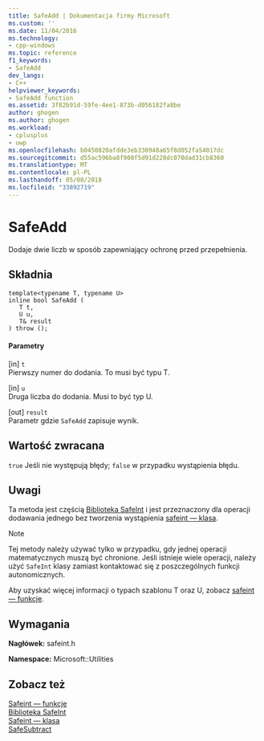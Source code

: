 ```yaml
---
title: SafeAdd | Dokumentacja firmy Microsoft
ms.custom: ''
ms.date: 11/04/2016
ms.technology:
- cpp-windows
ms.topic: reference
f1_keywords:
- SafeAdd
dev_langs:
- C++
helpviewer_keywords:
- SafeAdd function
ms.assetid: 3f82b91d-59fe-4ee1-873b-d056182fa8be
author: ghogen
ms.author: ghogen
ms.workload:
- cplusplus
- uwp
ms.openlocfilehash: b0450820afdde3eb330948a65f8d052fa54017dc
ms.sourcegitcommit: d55ac596ba8f908f5d91d228dc070dad31cb8360
ms.translationtype: MT
ms.contentlocale: pl-PL
ms.lasthandoff: 05/08/2018
ms.locfileid: "33892719"
---
```

# <a name="safeadd"></a>SafeAdd
Dodaje dwie liczb w sposób zapewniający ochronę przed przepełnienia.  
  
## <a name="syntax"></a>Składnia  
  
```  
template<typename T, typename U>  
inline bool SafeAdd (  
   T t,  
   U u,  
   T& result  
) throw ();  
```  
  
#### <a name="parameters"></a>Parametry  
 [in] `t`  
 Pierwszy numer do dodania. To musi być typu T.  
  
 [in] `u`  
 Druga liczba do dodania. Musi to być typ U.  
  
 [out] `result`  
 Parametr gdzie `SafeAdd` zapisuje wynik.  
  
## <a name="return-value"></a>Wartość zwracana  
 `true` Jeśli nie występują błędy; `false` w przypadku wystąpienia błędu.  
  
## <a name="remarks"></a>Uwagi  
 Ta metoda jest częścią [Biblioteka SafeInt](../windows/safeint-library.md) i jest przeznaczony dla operacji dodawania jednego bez tworzenia wystąpienia [safeint — klasa](../windows/safeint-class.md).  
  
> [!NOTE]
>  Tej metody należy używać tylko w przypadku, gdy jednej operacji matematycznych muszą być chronione. Jeśli istnieje wiele operacji, należy użyć `SafeInt` klasy zamiast kontaktować się z poszczególnych funkcji autonomicznych.  
  
 Aby uzyskać więcej informacji o typach szablonu T oraz U, zobacz [safeint — funkcje](../windows/safeint-functions.md).  
  
## <a name="requirements"></a>Wymagania  
 **Nagłówek:** safeint.h  
  
 **Namespace:** Microsoft::Utilities  
  
## <a name="see-also"></a>Zobacz też  
 [Safeint — funkcje](../windows/safeint-functions.md)   
 [Biblioteka SafeInt](../windows/safeint-library.md)   
 [Safeint — klasa](../windows/safeint-class.md)   
 [SafeSubtract](../windows/safesubtract.md)